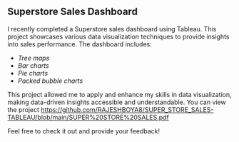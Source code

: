 ## Superstore Sales Dashboard

I recently completed a Superstore sales dashboard using Tableau. This project showcases various data visualization techniques to provide insights into sales performance. The dashboard includes:

- *Tree maps*
- *Bar charts*
- *Pie charts*
- *Packed bubble charts*

This project allowed me to apply and enhance my skills in data visualization, making data-driven insights accessible and understandable.
You can view the project https://github.com/RAJESHBOYA8/SUPER_STORE_SALES-TABLEAU/blob/main/SUPER%20STORE%20SALES.pdf

Feel free to check it out and provide your feedback!


